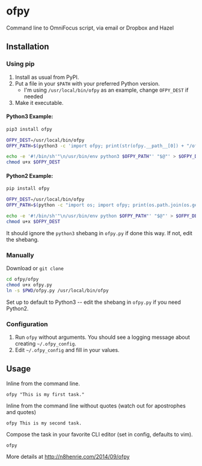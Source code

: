 # ofpy
Command line to OmniFocus script, via email or Dropbox and Hazel

## Installation

### Using pip

1. Install as usual from PyPI.
2. Put a file in your `$PATH` with your preferred Python version.
    * I'm using `/usr/local/bin/ofpy` as an example, change `OFPY_DEST` if needed
3. Make it executable.

#### Python3 Example:
```bash
pip3 install ofpy

OFPY_DEST=/usr/local/bin/ofpy
OFPY_PATH=$(python3 -c 'import ofpy; print(str(ofpy.__path__[0]) + "/ofpy.py")')

echo -e '#!/bin/sh'"\n/usr/bin/env python3 $OFPY_PATH"' "$@"' > $OFPY_DEST
chmod u+x $OFPY_DEST
```

#### Python2 Example:
```bash
pip install ofpy

OFPY_DEST=/usr/local/bin/ofpy
OFPY_PATH=$(python -c "import os; import ofpy; print(os.path.join(os.getcwd(), ofpy.__path__[0], 'ofpy.py'))")

echo -e '#!/bin/sh'"\n/usr/bin/env python $OFPY_PATH"' "$@"' > $OFPY_DEST
chmod u+x $OFPY_DEST
```
It should ignore the `python3` shebang in `ofpy.py` if done this way. If not, edit the shebang.

### Manually
Download or `git clone`

```bash
cd ofpy/ofpy
chmod u+x ofpy.py
ln -s $PWD/ofpy.py /usr/local/bin/ofpy
```
Set up to default to Python3 -- edit the shebang in `ofpy.py` if you need Python2.

### Configuration

1. Run `ofpy` without arguments. You should see a logging message about creating `~/.ofpy_config`.
2. Edit `~/.ofpy_config` and fill in your values.

## Usage
Inline from the command line.

`ofpy "This is my first task."`

Inline from the command line without quotes (watch out for apostrophes and quotes)

`ofpy This is my second task.`

Compose the task in your favorite CLI editor (set in config, defaults to vim).

`ofpy`

More details at http://n8henrie.com/2014/09/ofpy
